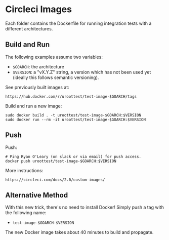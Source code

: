 # Circleci Images

Each folder contains the Dockerfile for running integration tests with a
different architectures.


## Build and Run

The following examples assume two variables:

- `$GOARCH`: the architecture
- `$VERSION`: a "vX.Y.Z" string, a version which has not been used yet
  (ideally this follows semantic versioning).

See previously built images at:

    https://hub.docker.com/r/uroottest/test-image-$GOARCH/tags

Build and run a new image:

    sudo docker build . -t uroottest/test-image-$GOARCH:$VERSION
    sudo docker run --rm -it uroottest/test-image-$GOARCH:$VERSION


## Push

Push:

    # Ping Ryan O'Leary (on slack or via email) for push access.
    docker push uroottest/test-image-$GOARCH:$VERSION

More instructions:

    https://circleci.com/docs/2.0/custom-images/


## Alternative Method

With this new trick, there's no need to install Docker! Simply push a tag with
the following name:

- `test-image-$GOARCH-$VERSION`

The new Docker image takes about 40 minutes to build and propagate.
